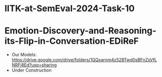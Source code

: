 # IITK-at-SemEval-2024-Task-10
# Emotion-Discovery-and-Reasoning-its-Flip-in-Conversation-EDiReF
- Our Models: https://drive.google.com/drive/folders/1QQxarnm4z52BTwd0sBFnZsVfLNRFj8Ed?usp=sharing
- Under Construction
